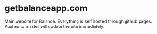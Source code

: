 # getbalanceapp.com
Main website for Balance. Everything is self hosted through github pages. Pushes to master will update the site immediately.
